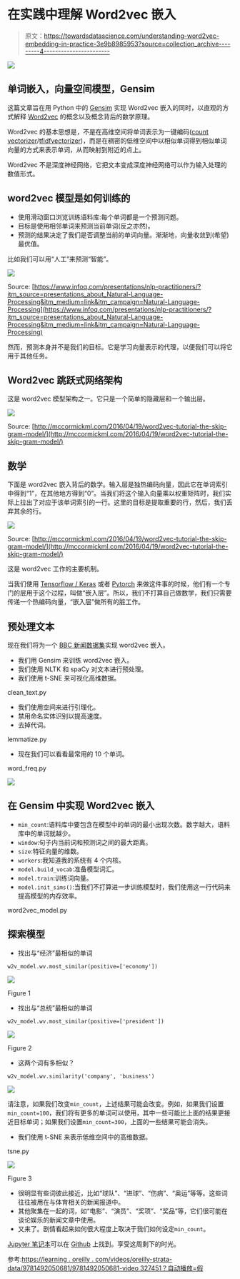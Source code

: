 # 在实践中理解 Word2vec 嵌入

> 原文：<https://towardsdatascience.com/understanding-word2vec-embedding-in-practice-3e9b8985953?source=collection_archive---------4----------------------->

![](img/388dd424634512b350f1de0ae90c9b6e.png)

## 单词嵌入，向量空间模型，Gensim

这篇文章旨在用 Python 中的 [Gensim](https://radimrehurek.com/gensim/models/word2vec.html) 实现 Word2vec 嵌入的同时，以直观的方式解释 [Word2vec](https://en.wikipedia.org/wiki/Word2vec) 的概念以及概念背后的数学原理。

Word2vec 的基本思想是，不是在高维空间将单词表示为一键编码([count vectorizer](https://scikit-learn.org/stable/modules/generated/sklearn.feature_extraction.text.CountVectorizer.html)/[tfidfvectorizer](https://scikit-learn.org/stable/modules/generated/sklearn.feature_extraction.text.TfidfVectorizer.html))，而是在稠密的低维空间中以相似单词得到相似单词向量的方式来表示单词，从而映射到附近的点上。

Word2vec 不是深度神经网络，它把文本变成深度神经网络可以作为输入处理的数值形式。

## word2vec 模型是如何训练的

*   使用滑动窗口浏览训练语料库:每个单词都是一个预测问题。
*   目标是使用相邻单词来预测当前单词(反之亦然)。
*   预测的结果决定了我们是否调整当前的单词向量。渐渐地，向量收敛到(希望)最优值。

比如我们可以用“人工”来预测“智能”。

![](img/9c280561dc03a0913937d7573d8c4f9b.png)

Source: [https://www.infoq.com/presentations/nlp-practitioners/?itm_source=presentations_about_Natural-Language-Processing&itm_medium=link&itm_campaign=Natural-Language-Processing](https://www.infoq.com/presentations/nlp-practitioners/?itm_source=presentations_about_Natural-Language-Processing&itm_medium=link&itm_campaign=Natural-Language-Processing)

然而，预测本身并不是我们的目标。它是学习向量表示的代理，以便我们可以将它用于其他任务。

## Word2vec 跳跃式网络架构

这是 word2vec 模型架构之一。它只是一个简单的隐藏层和一个输出层。

![](img/ba4bed358a219d8aef045ddef21cd553.png)

Source: [http://mccormickml.com/2016/04/19/word2vec-tutorial-the-skip-gram-model/](http://mccormickml.com/2016/04/19/word2vec-tutorial-the-skip-gram-model/)

## 数学

下面是 word2vec 嵌入背后的数学。输入层是独热编码向量，因此它在单词索引中得到“1”，在其他地方得到“0”。当我们将这个输入向量乘以权重矩阵时，我们实际上拉出了对应于该单词索引的一行。这里的目标是提取重要的行，然后，我们丢弃其余的行。

![](img/612d5e25c6b0915ba6915d5f72b25681.png)

Source: [http://mccormickml.com/2016/04/19/word2vec-tutorial-the-skip-gram-model/](http://mccormickml.com/2016/04/19/word2vec-tutorial-the-skip-gram-model/)

这是 word2vec 工作的主要机制。

当我们使用 [Tensorflow / Keras](https://www.tensorflow.org/tutorials/text/word_embeddings) 或者 [Pytorch](https://pytorch.org/tutorials/beginner/nlp/word_embeddings_tutorial.html) 来做这件事的时候，他们有一个专门的层用于这个过程，叫做“嵌入层”。所以，我们不打算自己做数学，我们只需要传递一个热编码向量，“嵌入层”做所有的脏工作。

## 预处理文本

现在我们将为一个 [BBC 新闻数据集](https://raw.githubusercontent.com/susanli2016/PyCon-Canada-2019-NLP-Tutorial/master/bbc-text.csv)实现 word2vec 嵌入。

*   我们用 Gensim 来训练 word2vec 嵌入。
*   我们使用 NLTK 和 spaCy 对文本进行预处理。
*   我们使用 t-SNE 来可视化高维数据。

clean_text.py

*   我们使用空间来进行引理化。
*   禁用命名实体识别以提高速度。
*   去掉代词。

lemmatize.py

*   现在我们可以看看最常用的 10 个单词。

word_freq.py

![](img/012fc2feef6962549e6875fc30b06253.png)

## 在 Gensim 中实现 Word2vec 嵌入

*   `min_count`:语料库中要包含在模型中的单词的最小出现次数。数字越大，语料库中的单词就越少。
*   `window`:句子内当前词和预测词之间的最大距离。
*   `size`:特征向量的维数。
*   `workers`:我知道我的系统有 4 个内核。
*   `model.build_vocab`:准备模型词汇。
*   `model.train`:训练词向量。
*   `model.init_sims()`:当我们不打算进一步训练模型时，我们使用这一行代码来提高模型的内存效率。

word2vec_model.py

## 探索模型

*   找出与“经济”最相似的单词

```
w2v_model.wv.most_similar(positive=['economy'])
```

![](img/ef2869c68f4910feda73c2e59a5361e8.png)

Figure 1

*   找出与“总统”最相似的单词

```
w2v_model.wv.most_similar(positive=['president'])
```

![](img/2c44b4a273e5629519d45899da106fe3.png)

Figure 2

*   这两个词有多相似？

```
w2v_model.wv.similarity('company', 'business')
```

![](img/bd3ce2272a658203c807ef27e6ef4711.png)

请注意，如果我们改变`min_count`，上述结果可能会改变。例如，如果我们设置`min_count=100`，我们将有更多的单词可以使用，其中一些可能比上面的结果更接近目标单词；如果我们设置`min_count=300`，上面的一些结果可能会消失。

*   我们使用 t-SNE 来表示低维空间中的高维数据。

tsne.py

![](img/08cf66d0fc32593045112a6645eb6154.png)

Figure 3

*   很明显有些词彼此接近，比如“球队”、“进球”、“伤病”、“奥运”等等。这些词往往被用在与体育相关的新闻报道中。
*   其他聚集在一起的词，如“电影”、“演员”、“奖项”、“奖品”等，它们很可能在谈论娱乐的新闻文章中使用。
*   又来了。剧情看起来如何很大程度上取决于我们如何设定`min_count`。

[Jupyter 笔记本](https://github.com/susanli2016/PyCon-Canada-2019-NLP-Tutorial/blob/master/Word2vec%20BBC%20news.ipynb)可以在 [Github](https://github.com/susanli2016/PyCon-Canada-2019-NLP-Tutorial/blob/master/Word2vec%20BBC%20news.ipynb) 上找到。享受这周剩下的时光。

参考:[https://learning . oreilly . com/videos/oreilly-strata-data/9781492050681/9781492050681-video 327451？自动播放=假](https://learning.oreilly.com/videos/oreilly-strata-data/9781492050681/9781492050681-video327451?autoplay=false)
